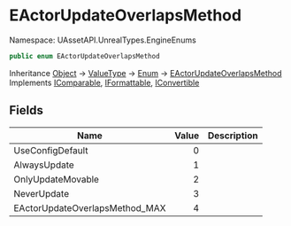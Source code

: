 # EActorUpdateOverlapsMethod

Namespace: UAssetAPI.UnrealTypes.EngineEnums

```csharp
public enum EActorUpdateOverlapsMethod
```

Inheritance [Object](https://docs.microsoft.com/en-us/dotnet/api/system.object) → [ValueType](https://docs.microsoft.com/en-us/dotnet/api/system.valuetype) → [Enum](https://docs.microsoft.com/en-us/dotnet/api/system.enum) → [EActorUpdateOverlapsMethod](./uassetapi.unrealtypes.engineenums.eactorupdateoverlapsmethod.md)<br>
Implements [IComparable](https://docs.microsoft.com/en-us/dotnet/api/system.icomparable), [IFormattable](https://docs.microsoft.com/en-us/dotnet/api/system.iformattable), [IConvertible](https://docs.microsoft.com/en-us/dotnet/api/system.iconvertible)

## Fields

| Name | Value | Description |
| --- | --: | --- |
| UseConfigDefault | 0 |  |
| AlwaysUpdate | 1 |  |
| OnlyUpdateMovable | 2 |  |
| NeverUpdate | 3 |  |
| EActorUpdateOverlapsMethod_MAX | 4 |  |
